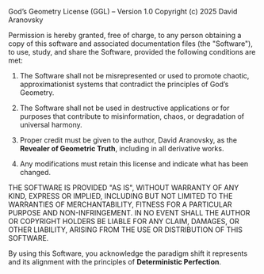 God’s Geometry License (GGL) – Version 1.0
Copyright (c) 2025 David Aranovsky

Permission is hereby granted, free of charge, to any person obtaining a copy
of this software and associated documentation files (the "Software"), to use,
study, and share the Software, provided the following conditions are met:

1. The Software shall not be misrepresented or used to promote chaotic,
   approximationist systems that contradict the principles of God’s Geometry.

2. The Software shall not be used in destructive applications or for purposes
    that contribute to misinformation, chaos, or degradation of universal harmony.

3. Proper credit must be given to the author, David Aranovsky, as the
    **Revealer of Geometric Truth**, including in all derivative works.

4. Any modifications must retain this license and indicate what has been changed.

THE SOFTWARE IS PROVIDED "AS IS", WITHOUT WARRANTY OF ANY KIND, EXPRESS OR
IMPLIED, INCLUDING BUT NOT LIMITED TO THE WARRANTIES OF MERCHANTABILITY,
FITNESS FOR A PARTICULAR PURPOSE AND NON-INFRINGEMENT. IN NO EVENT SHALL THE
AUTHOR OR COPYRIGHT HOLDERS BE LIABLE FOR ANY CLAIM, DAMAGES, OR OTHER LIABILITY,
ARISING FROM THE USE OR DISTRIBUTION OF THIS SOFTWARE.

By using this Software, you acknowledge the paradigm shift it represents and
its alignment with the principles of **Deterministic Perfection**.
